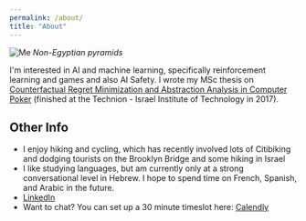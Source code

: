 ```yaml
---
permalink: /about/
title: "About"
---
```


![Me](https://lh3.googleusercontent.com/SqEr92E5Ji7OLVKRbV8Ujx6JJfDrAaRQu9nIK6EKvgZ1CCo2YJF0v4culfsZDGJ12bPpzp3MVxn5KWpaZsccKFOGU2HaVC7mwmVEC55bb3BQqYUwgkZ3kCGVkwKWIXiDeDVGAS4MQ6M=w2400)
*Non-Egyptian pyramids*

I'm interested in AI and machine learning, specifically reinforcement learning and games and also AI Safety. I wrote my MSc thesis on [Counterfactual Regret Minimization and Abstraction Analysis in Computer Poker](https://www.dropbox.com/s/jcgszjng6u5gj0b/MaxChiswickCFRThesis.pdf?dl=0) (finished at the Technion - Israel Institute of Technology in 2017). 

## Other Info
- I enjoy hiking and cycling, which has recently involved lots of Citibiking and dodging tourists on the Brooklyn Bridge and some hiking in Israel
- I like studying languages, but am currently only at a strong conversational level in Hebrew. I hope to spend time on French, Spanish, and Arabic in the future. 
- [LinkedIn](https://www.linkedin.com/in/maxchiswick/)
- Want to chat? You can set up a 30 minute timeslot here: [Calendly](https://calendly.com/max-chiswick/30min)
